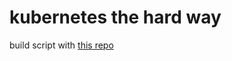 # kubernetes the hard way

build script with [this repo](https://github.com/kelseyhightower/kubernetes-the-hard-way)

